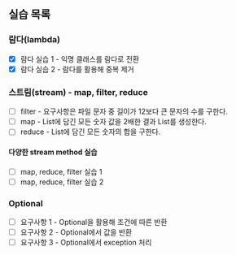 ## 실습 목록
### 람다(lambda)
* [X] 람다 실습 1 - 익명 클래스를 람다로 전환
* [X] 람다 실습 2 - 람다를 활용해 중복 제거
### 스트림(stream) - map, filter, reduce
* [ ] filter - 요구사항은 파일 문자 중 길이가 12보다 큰 문자의 수를 구한다.
* [ ] map - List에 담긴 모든 숫자 값을 2배한 결과 List를 생성한다.
* [ ] reduce - List에 담긴 모든 숫자의 합을 구한다.
#### 다양한 stream method 실습
* [ ] map, reduce, filter 실습 1
* [ ] map, reduce, filter 실습 2
### Optional
* [ ] 요구사항 1 - Optional을 활용해 조건에 따른 반환
* [ ] 요구사항 2 - Optional에서 값을 반환
* [ ] 요구사항 3 - Optional에서 exception 처리
